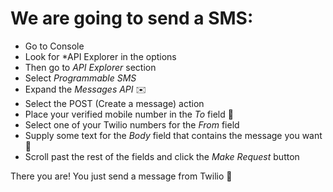 <!-- This is not nessesary -->

# We are going to send a SMS:
* Go to Console
* Look for *API Explorer in the options
* Then go to *API Explorer* section
* Select *Programmable SMS*
* Expand the *Messages API* ✉️
* Select the POST (Create a message) action 
* Place your verified mobile number in the *To* field 📱
* Select one of your Twilio numbers for the *From* field
* Supply some text for the *Body* field that contains the message you want 💭
* Scroll past the rest of the fields and click the *Make Request* button 

There you are! You just send a message from Twilio 🙉